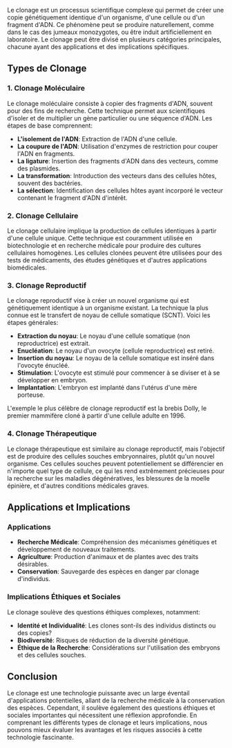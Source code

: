 Le clonage est un processus scientifique complexe qui permet de créer une copie génétiquement identique d'un organisme, d'une cellule ou d'un fragment d'ADN. Ce phénomène peut se produire naturellement, comme dans le cas des jumeaux monozygotes, ou être induit artificiellement en laboratoire. Le clonage peut être divisé en plusieurs catégories principales, chacune ayant des applications et des implications spécifiques.

## Types de Clonage

### 1. Clonage Moléculaire
Le clonage moléculaire consiste à copier des fragments d'ADN, souvent pour des fins de recherche. Cette technique permet aux scientifiques d'isoler et de multiplier un gène particulier ou une séquence d'ADN. Les étapes de base comprennent:
- **L'isolement de l'ADN**: Extraction de l'ADN d'une cellule.
- **La coupure de l'ADN**: Utilisation d'enzymes de restriction pour couper l'ADN en fragments.
- **La ligature**: Insertion des fragments d'ADN dans des vecteurs, comme des plasmides.
- **La transformation**: Introduction des vecteurs dans des cellules hôtes, souvent des bactéries.
- **La sélection**: Identification des cellules hôtes ayant incorporé le vecteur contenant le fragment d'ADN d'intérêt.

### 2. Clonage Cellulaire
Le clonage cellulaire implique la production de cellules identiques à partir d'une cellule unique. Cette technique est couramment utilisée en biotechnologie et en recherche médicale pour produire des cultures cellulaires homogènes. Les cellules clonées peuvent être utilisées pour des tests de médicaments, des études génétiques et d'autres applications biomédicales.

### 3. Clonage Reproductif
Le clonage reproductif vise à créer un nouvel organisme qui est génétiquement identique à un organisme existant. La technique la plus connue est le transfert de noyau de cellule somatique (SCNT). Voici les étapes générales:
- **Extraction du noyau**: Le noyau d'une cellule somatique (non reproductrice) est extrait.
- **Enucléation**: Le noyau d'un ovocyte (cellule reproductrice) est retiré.
- **Insertion du noyau**: Le noyau de la cellule somatique est inséré dans l'ovocyte énucléé.
- **Stimulation**: L'ovocyte est stimulé pour commencer à se diviser et à se développer en embryon.
- **Implantation**: L'embryon est implanté dans l'utérus d'une mère porteuse.

L'exemple le plus célèbre de clonage reproductif est la brebis Dolly, le premier mammifère cloné à partir d'une cellule adulte en 1996.

### 4. Clonage Thérapeutique
Le clonage thérapeutique est similaire au clonage reproductif, mais l'objectif est de produire des cellules souches embryonnaires, plutôt qu'un nouvel organisme. Ces cellules souches peuvent potentiellement se différencier en n'importe quel type de cellule, ce qui les rend extrêmement précieuses pour la recherche sur les maladies dégénératives, les blessures de la moelle épinière, et d'autres conditions médicales graves.

## Applications et Implications

### Applications
- **Recherche Médicale**: Compréhension des mécanismes génétiques et développement de nouveaux traitements.
- **Agriculture**: Production d'animaux et de plantes avec des traits désirables.
- **Conservation**: Sauvegarde des espèces en danger par clonage d'individus.

### Implications Éthiques et Sociales
Le clonage soulève des questions éthiques complexes, notamment:
- **Identité et Individualité**: Les clones sont-ils des individus distincts ou des copies?
- **Biodiversité**: Risques de réduction de la diversité génétique.
- **Éthique de la Recherche**: Considérations sur l'utilisation des embryons et des cellules souches.

## Conclusion
Le clonage est une technologie puissante avec un large éventail d'applications potentielles, allant de la recherche médicale à la conservation des espèces. Cependant, il soulève également des questions éthiques et sociales importantes qui nécessitent une réflexion approfondie. En comprenant les différents types de clonage et leurs implications, nous pouvons mieux évaluer les avantages et les risques associés à cette technologie fascinante.